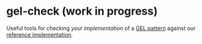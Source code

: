 # gel-check (work in progress)

Useful tools for checking _your implementation_ of a [GEL pattern](https://www.bbc.co.uk/gel/guidelines/category/design-patterns) against our [reference implementation](https://bbc.github.io/gel/).
